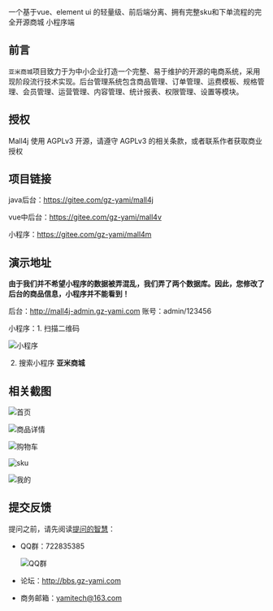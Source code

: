 一个基于vue、element ui 的轻量级、前后端分离、拥有完整sku和下单流程的完全开源商城 小程序端



## 前言

`亚米商城`项目致力于为中小企业打造一个完整、易于维护的开源的电商系统，采用现阶段流行技术实现。后台管理系统包含商品管理、订单管理、运费模板、规格管理、会员管理、运营管理、内容管理、统计报表、权限管理、设置等模块。


## 授权
Mall4j 使用 AGPLv3 开源，请遵守 AGPLv3 的相关条款，或者联系作者获取商业授权


## 项目链接

java后台：https://gitee.com/gz-yami/mall4j

vue中后台：https://gitee.com/gz-yami/mall4v

小程序：https://gitee.com/gz-yami/mall4m



## 演示地址

 **由于我们并不希望小程序的数据被弄混乱，我们弄了两个数据库。因此，您修改了后台的商品信息，小程序并不能看到！** 

后台：<http://mall4j-admin.gz-yami.com>  账号：admin/123456

小程序：1. 扫描二维码

![小程序](https://gitee.com/gz-yami/mall4j/raw/master/screenshot/miniQrcode.jpg)

​		2. 搜索小程序 **亚米商城** 



## 相关截图

![首页](https://gitee.com/gz-yami/mall4m/raw/master/screenshot/index.jpg)

![商品详情](https://gitee.com/gz-yami/mall4m/raw/master/screenshot/prodInfo.jpg)

![购物车](https://gitee.com/gz-yami/mall4m/raw/master/screenshot/shopCart.jpg)

![sku](https://gitee.com/gz-yami/mall4m/raw/master/screenshot/sku.jpg)

![我的](https://gitee.com/gz-yami/mall4m/raw/master/screenshot/my.jpg)







## 提交反馈

提问之前，请先阅读[提问的智慧](https://github.com/ryanhanwu/How-To-Ask-Questions-The-Smart-Way/blob/master/README-zh_CN.md)：

- QQ群：722835385

  ![QQ群](https://gitee.com/gz-yami/mall4j/raw/master/screenshot/qqGroup.png)

- 论坛：<http://bbs.gz-yami.com>

- 商务邮箱：yamitech@163.com